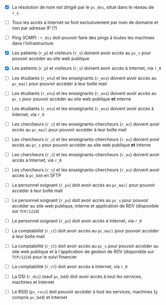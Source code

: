 - [x] La résolution de nom est dirigié par le `pc_dns`, situé dans le réseau de `r_s`.

- [ ] Tous les accès à Internet se font exclusivement par nom de domaine et non par adresse IP (?)

- [  ] Ping (ICMP) : `r_dsi` doit pouvoir faire des pings à toutes les machines dans l'infrastructure

- [x] Les patients (`r_p`) et visiteurs (`r_v`) doivent avoir accès au `pc_s` pour pouvoir accéder au site web publique
- [x] Les patients (`r_p`) et visiteurs (`r_v`) doivent avoir accès à Internet, via `r_0`

- [ ] Les étudiants (`r_etu`) et les enseignants (`r_ens`) doivent avoir accès au `pc_mail` pour pouvoir accéder à leur boîte mail
- [ ] Les étudiants (`r_etu`) et les enseignants (`r_ens`) doivent avoir accès au `pc_s` pour pouvoir accéder au site web publique **et** interne
- [ ] Les étudiants (`r_etu`) et les enseignants (`r_ens`) doivent avoir accès à Internet, via `r_0`

- [ ] Les chercheurs (`r_c`) et les enseignants-chercheurs (`r_ec`) doivent avoir accès au `pc_mail` pour pouvoir accéder à leur boîte mail
- [ ] Les chercheurs (`r_c`) et les enseignants-chercheurs (`r_ec`) doivent avoir accès au `pc_s` pour pouvoir accéder au site web publique **et** interne
- [ ] Les chercheurs (`r_c`) et les enseignants-chercheurs (`r_ec`) doivent avoir accès à Internet, via `r_0`
- [ ] Les chercheurs (`r_c`) et les enseignants-chercheurs (`r_ec`) doivent avoir accès à `pc_bdd` en SFTP

- [ ] Le personnel soignant (`r_ps`) doit avoir accès au `pc_mail` pour pouvoir accéder à leur boîte mail
- [ ] Le personnel soignant (`r_ps`) doit avoir accès au `pc_s` pour pouvoir accéder au site web publique, interne et application de RDV (disponible sur `TCP/1224`)
- [ ] Le personnel soignant (`r_ps`) doit avoir accès à Internet, via `r_0`

- [ ] La comptabilité (`r_ct`) doit avoir accès au `pc_mail` pour pouvoir accéder à leur boîte mail
- [ ] La comptabilité (`r_ct`) doit avoir accès au `pc_s` pour pouvoir accéder au site web publique et à l'application de gestion de RDV (disponible sur `TCP/1224`) pour le suivi financier
- [ ] La comptabilité (`r_ct`) doit avoir accès à Internet, via `r_0`

- [ ] La DSI (`r_dsi`) (sauf `pc_bdd`) doit avoir accès à tout les services, machines et Internet
- [ ] Le RSSI (`pc_rssi`) doit pouvoir accéder à tout les services, machines (y compris `pc_bdd`) et Internet
